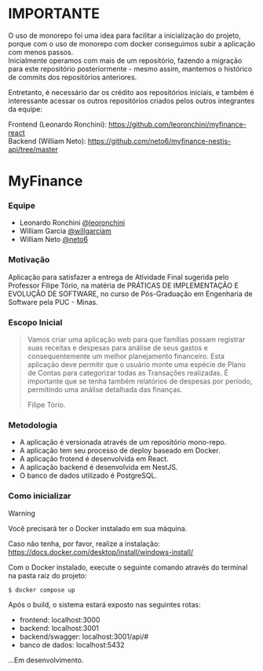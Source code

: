 # IMPORTANTE
O uso de monorepo foi uma idea para facilitar a inicialização do projeto, porque com o uso de monorepo com docker conseguimos subir a aplicação com menos passos. </br>
Inicialmente operamos com mais de um repositório, fazendo a migração para este repositório posteriormente - mesmo assim, mantemos o histórico de commits dos repositórios anteriores.

Entretanto, é necessário dar os crédito aos repositórios iniciais, e também é interessante acessar os outros repositórios criados pelos outros integrantes da equipe:

Frontend (Leonardo Ronchini): https://github.com/leoronchini/myfinance-react </br>
Backend (William Neto): https://github.com/neto6/myfinance-nestjs-api/tree/master

# MyFinance
### Equipe

- Leonardo Ronchini [@leoronchini](https://github.com/leoronchini)
- William Garcia [@willgarciam](https://github.com/WillGarciaM)
- William Neto [@neto6](https://github.com/neto6)

### Motivação

Aplicação para satisfazer a entrega de Atividade Final sugerida pelo Professor Filipe Tório, na matéria de PRÁTICAS DE IMPLEMENTAÇÃO E EVOLUÇÃO DE SOFTWARE, no curso de Pós-Graduação em Engenharia de Software pela PUC - Minas.

### Escopo Inicial

> Vamos criar uma aplicação web para que famílias possam registrar suas receitas e despesas para análise de seus gastos e consequentemente um melhor planejamento financeiro. Esta aplicação deve permitir que o usuário monte uma espécie de Plano de Contas para categorizar todas as Transações realizadas. É importante que se tenha também relatórios de despesas por período, permitindo uma análise detalhada das finanças.
>
> Filipe Tório.

### Metodologia

- A aplicação é versionada através de um repositório mono-repo.
- A aplicação tem seu processo de deploy baseado em Docker.
- A aplicação frotend é desenvolvida em React.
- A aplicação backend é desenvolvida em NestJS.
- O banco de dados utilizado é PostgreSQL.

### Como inicializar
> [!WARNING]
> Você precisará ter o Docker instalado em sua máquina.
> 
> Caso não tenha, por favor, realize a instalação: https://docs.docker.com/desktop/install/windows-install/


Com o Docker instalado, execute o seguinte comando através do terminal na pasta raiz do projeto:
```
$ docker compose up
```

Após o build, o sistema estará exposto nas seguintes rotas:
- frontend: localhost:3000
- backend: localhost:3001
- backend/swagger: localhost:3001/api/#
- banco de dados: localhost:5432


...Em desenvolvimento.
